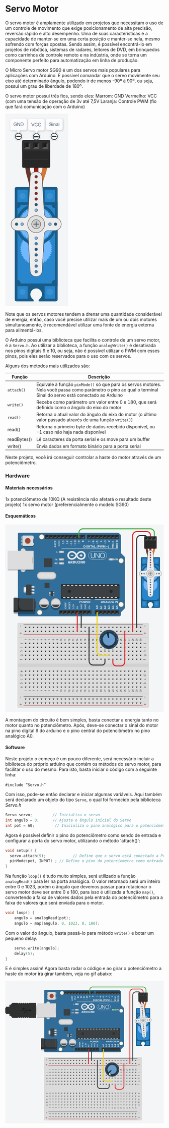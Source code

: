 # Servo Motor

O servo motor é amplamente utilizado em projetos que necessitam o uso de um controle de movimento que exige posicionamento de alta precisão, reversão rápido e alto desempenho. Uma de suas características é a capacidade de manter-se em uma certa posição e manter-se nela, mesmo sofrendo com forças opostas. Sendo assim, é possível encontrá-lo em projetos de robótica, sistemas de radares, leitores de DVD, em brinquedos como carrinhos de controle remoto e na indústria, onde se torna um componente perfeito para automatização em linha de produção.

O Micro Servo motor SG90 é um dos servos mais populares para aplicações com Arduino. É possível comandar que o servo movimente seu eixo até determinado ângulo, podendo ir de menos -90º à 90º, ou seja, possui um grau de liberdade de 180º.

O servo motor possui três fios, sendo eles:
Marrom: GND
Vermelho: VCC (com uma tensão de operação de 3v até 7,5V
Laranja: Controle PWM (fio que fará comunicação com o Arduino)

![Terminais do servo motor](./images/servo-motor.png)

Note que os servos motores tendem a drenar uma quantidade considerável de energia, então, caso você precise utilizar mais de um ou dois motores simultaneamente, é recomendável utilizar uma fonte de energia externa para alimentá-los. 

O Arduino possui uma biblioteca que facilita o controle de um servo motor, é a `Servo.h`. Ao utilizar a biblioteca, a função `analogWrite()` é desativada nos pinos digitais 9 e 10, ou seja, não é possível utilizar o PWM com esses pinos, pois eles serão reservados para o uso com os servos.

Alguns dos métodos mais utilizados são: 

| Função      | Descrição                                                                                                                                                      |
|-------------|----------------------------------------------------------------------------------------------------------------------------------------------------------------|
| `attach()`  | Equivale à função `pinMode()` só que para os servos motores. Nela você passa como parâmetro o pino ao qual o terminal Sinal do servo está conectado ao Arduino |
| `write()`   | Recebe como parâmetro um valor entre 0 e 180, que será definido como o ângulo do eixo do motor                                                                 |
| `read()`    | Retorna o atual valor do ângulo do eixo do motor (o último valor passado através de uma função `write()`)                                                      |
| read()      | Retorna o primeiro byte de dados recebido disponível, ou -1 caso não haja nada disponível                                                                      |
| readBytes() | Lê caracteres da porta serial e os move para um buffer                                                                                                         |
| write()     | Envia dados em formato binário para a porta serial                                                                                                             |

Neste projeto, você irá conseguir controlar a haste do motor através de um potenciômetro.

### Hardware
#### Materiais necessários
1x potenciômetro de 10KΩ (A resistência não afetará o resultado deste projeto) 
1x servo motor (preferencialmente o modelo SG90)

#### Esquemáticos
![Esquemático](./images/servo-motor-2.png)

A montagem do circuito é bem simples, basta conectar a energia tanto no motor quanto no potenciômetro. Após, deve-se conectar o sinal do motor na pino digital 9 do arduino e o pino central do potenciômetro no pino analógico A0.

#### Software

Neste projeto o começo é um pouco diferente, será necessário incluir a biblioteca do próprio arduino que contém os métodos do servo motor, para facilitar o uso do mesmo. Para isto, basta iniciar o código com a seguinte linha:

`#include “Servo.h”`

Com isso, pode-se então declarar e iniciar algumas variáveis. Aqui também será declarado um objeto do tipo `Servo`, o qual foi fornecido pela biblioteca *Servo.h*

```C
Servo servo;         // Inicializa o servo 
int angulo = 0;      // Ajusta o ângulo inicial do Servo
int pot = A0;         // Inicializa o pino analógico para o potenciômetro
```

Agora é possível definir o pino do potenciômetro como sendo de entrada e configurar a porta do servo motor, utilizando o método 'attach()':

```C 
void setup() { 
  servo.attach(9);            // Define que o servo está conectado a Porta 9
  pinMode(pot, INPUT) ; // Define o pino do potenciometro como entrada
} 
```

Na função `loop()` é tudo muito simples, será utilizado a função `analogRead()` para ler na porta analógica. O valor retornado será um inteiro entre 0 e 1023, porém o ângulo que devemos passar para rotacionar o servo motor deve ser entre 0 e 180, para isso é utilizada a função `map()`, convertendo a faixa de valores dados pela entrada do potenciômetro para a faixa de valores que será enviada para o motor. 

```C
void loop() {
    angulo = analogRead(pot); 
    angulo = map(angulo, 0, 1023, 0, 180); 
```

Com o valor do ângulo, basta passá-lo para método `write()` e botar um pequeno delay.

```C
    servo.write(angulo); 
    delay(5);
} 
```

E é simples assim! Agora basta rodar o código e ao girar o potenciômetro a haste do motor irá girar também, veja no gif abaixo:

![Projeto em funcionamento](./images/servo-funcionamento-1.gif)
